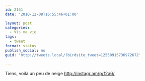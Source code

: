 ```yaml
---
id: 2161
date: '2010-12-08T16:55:46+01:00'

layout: post
categories:
  - Vis ma vie
tags:
  - tweet
format: status
publish_social: no
guid: 'http://tweets.local/?birdsite_tweet=12550915730972672'

---
```


Tiens, voilà un peu de neige http://instagr.am/p/f2a6/